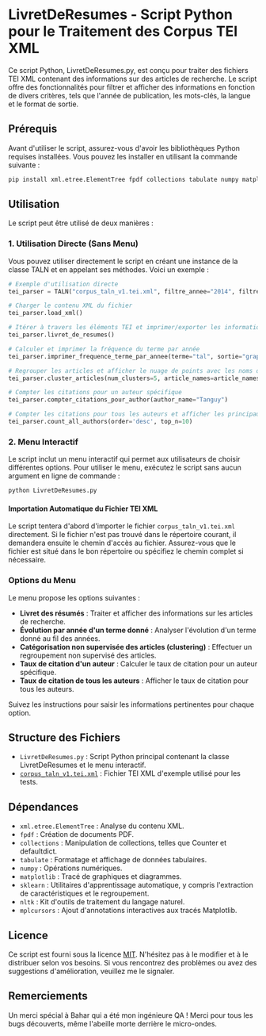 # LivretDeResumes - Script Python pour le Traitement des Corpus TEI XML

Ce script Python, LivretDeResumes.py, est conçu pour traiter des fichiers TEI XML contenant des informations sur des articles de recherche. Le script offre des fonctionnalités pour filtrer et afficher des informations en fonction de divers critères, tels que l'année de publication, les mots-clés, la langue et le format de sortie.

## Prérequis

Avant d'utiliser le script, assurez-vous d'avoir les bibliothèques Python requises installées. Vous pouvez les installer en utilisant la commande suivante :

```bash
pip install xml.etree.ElementTree fpdf collections tabulate numpy matplotlib scikit-learn nltk mplcursors
```

## Utilisation

Le script peut être utilisé de deux manières :

### 1. Utilisation Directe (Sans Menu)
Vous pouvez utiliser directement le script en créant une instance de la classe TALN et en appelant ses méthodes. Voici un exemple :


```python
# Exemple d'utilisation directe
tei_parser = TALN("corpus_taln_v1.tei.xml", filtre_annee="2014", filtre_mots_cles=["machine learning", "nlp"], format_sortie="pdf", langue="en")

# Charger le contenu XML du fichier
tei_parser.load_xml()

# Itérer à travers les éléments TEI et imprimer/exporter les informations d'article en fonction des conditions
tei_parser.livret_de_resumes()

# Calculer et imprimer la fréquence du terme par année
tei_parser.imprimer_frequence_terme_par_annee(terme="tal", sortie="graphique")

# Regrouper les articles et afficher le nuage de points avec les noms d'articles
tei_parser.cluster_articles(num_clusters=5, article_names=article_names)

# Compter les citations pour un auteur spécifique
tei_parser.compter_citations_pour_author(author_name="Tanguy")

# Compter les citations pour tous les auteurs et afficher les principaux auteurs
tei_parser.count_all_authors(order='desc', top_n=10)
```

### 2. Menu Interactif
Le script inclut un menu interactif qui permet aux utilisateurs de choisir différentes options. Pour utiliser le menu, exécutez le script sans aucun argument en ligne de commande :


```bash
python LivretDeResumes.py
```
#### Importation Automatique du Fichier TEI XML
Le script tentera d'abord d'importer le fichier `corpus_taln_v1.tei.xml` directement. Si le fichier n'est pas trouvé dans le répertoire courant, il demandera ensuite le chemin d'accès au fichier. Assurez-vous que le fichier est situé dans le bon répertoire ou spécifiez le chemin complet si nécessaire.



### Options du Menu

Le menu propose les options suivantes :

- **Livret des résumés** : Traiter et afficher des informations sur les articles de recherche.
- **Évolution par année d'un terme donné** : Analyser l'évolution d'un terme donné au fil des années.
- **Catégorisation non supervisée des articles (clustering)** : Effectuer un regroupement non supervisé des articles.
- **Taux de citation d'un auteur** : Calculer le taux de citation pour un auteur spécifique.
- **Taux de citation de tous les auteurs** : Afficher le taux de citation pour tous les auteurs.

Suivez les instructions pour saisir les informations pertinentes pour chaque option.

## Structure des Fichiers

- `LivretDeResumes.py` : Script Python principal contenant la classe LivretDeResumes et le menu interactif.
- [`corpus_taln_v1.tei.xml`](https://www.ortolang.fr/market/corpora/corpus-taln) : Fichier TEI XML d'exemple utilisé pour les tests.

## Dépendances

- `xml.etree.ElementTree` : Analyse du contenu XML.
- `fpdf` : Création de documents PDF.
- `collections` : Manipulation de collections, telles que Counter et defaultdict.
- `tabulate` : Formatage et affichage de données tabulaires.
- `numpy` : Opérations numériques.
- `matplotlib` : Tracé de graphiques et diagrammes.
- `sklearn` : Utilitaires d'apprentissage automatique, y compris l'extraction de caractéristiques et le regroupement.
- `nltk` : Kit d'outils de traitement du langage naturel.
- `mplcursors` : Ajout d'annotations interactives aux tracés Matplotlib.

## Licence

Ce script est fourni sous la licence [MIT](https://choosealicense.com/licenses/mit/). N'hésitez pas à le modifier et à le distribuer selon vos besoins. Si vous rencontrez des problèmes ou avez des suggestions d'amélioration, veuillez me le signaler.


## Remerciements

Un merci spécial à Bahar qui a été mon ingénieure QA ! Merci pour tous les bugs découverts, même l'abeille morte derrière le micro-ondes.
